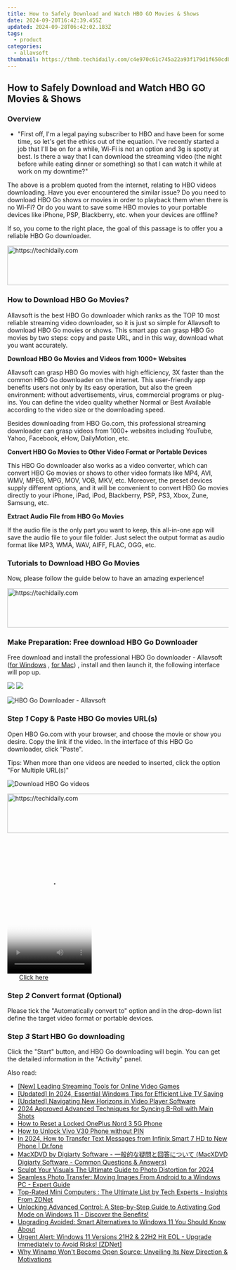 ```yaml
---
title: How to Safely Download and Watch HBO GO Movies & Shows
date: 2024-09-20T16:42:39.455Z
updated: 2024-09-28T06:42:02.183Z
tags:
  - product
categories:
  - allavsoft
thumbnail: https://thmb.techidaily.com/c4e970c61c745a22a93f179d1f650cdbb34448ec2a9158efa033c2403816542e.jpg
---
```


## How to Safely Download and Watch HBO GO Movies & Shows

### Overview

* "First off, I'm a legal paying subscriber to HBO and have been for some time, so let's get the ethics out of the equation. I've recently started a job that I'll be on for a while, Wi-Fi is not an option and 3g is spotty at best. Is there a way that I can download the streaming video (the night before while eating dinner or something) so that I can watch it while at work on my downtime?"

The above is a problem quoted from the internet, relating to HBO videos downloading. Have you ever encountered the similar issue? Do you need to download HBO Go shows or movies in order to playback them when there is no Wi-Fi? Or do you want to save some HBO movies to your portable devices like iPhone, PSP, Blackberry, etc. when your devices are offline?

If so, you come to the right place, the goal of this passage is to offer you a reliable HBO Go downloader.

<!-- affiliate ads begin -->
<a href="https://ephamedtechinc.pxf.io/c/5597632/2137224/26400" target="_top" id="2137224">
  <img src="//a.impactradius-go.com/display-ad/26400-2137224" border="0" alt="https://techidaily.com" width="728" height="90"/>
</a>
<img height="0" width="0" src="https://ephamedtechinc.pxf.io/i/5597632/2137224/26400" style="position:absolute;visibility:hidden;" border="0" />
<!-- affiliate ads end -->

### How to Download HBO Go Movies?

Allavsoft is the best HBO Go downloader which ranks as the TOP 10 most reliable streaming video downloader, so it is just so simple for Allavsoft to download HBO Go movies or shows. This smart app can grasp HBO Go movies by two steps: copy and paste URL, and in this way, download what you want accurately.

**Download HBO Go Movies and Videos from 1000+ Websites**

Allavsoft can grasp HBO Go movies with high efficiency, 3X faster than the common HBO Go downloader on the internet. This user-friendly app benefits users not only by its easy operation, but also the green environment: without advertisements, virus, commercial programs or plug-ins. You can define the video quality whether Normal or Best Available according to the video size or the downloading speed.

Besides downloading from HBO Go.com, this professional streaming downloader can grasp videos from 1000+ websites including YouTube, Yahoo, Facebook, eHow, DailyMotion, etc.

**Convert HBO Go Movies to Other Video Format or Portable Devices**

This HBO Go downloader also works as a video converter, which can convert HBO Go movies or shows to other video formats like MP4, AVI, WMV, MPEG, MPG, MOV, VOB, MKV, etc. Moreover, the preset devices supply different options, and it will be convenient to convert HBO Go movies directly to your iPhone, iPad, iPod, Blackberry, PSP, PS3, Xbox, Zune, Samsung, etc.

**Extract Audio File from HBO Go Movies**

If the audio file is the only part you want to keep, this all-in-one app will save the audio file to your file folder. Just select the output format as audio format like MP3, WMA, WAV, AIFF, FLAC, OGG, etc.

### Tutorials to Download HBO Go Movies

Now, please follow the guide below to have an amazing experience!

<!-- affiliate ads begin -->
<a href="https://aligracehair.sjv.io/c/5597632/1972698/19272" target="_top" id="1972698">
  <img src="//a.impactradius-go.com/display-ad/19272-1972698" border="0" alt="https://techidaily.com" width="728" height="90"/>
</a>
<img height="0" width="0" src="https://aligracehair.sjv.io/i/5597632/1972698/19272" style="position:absolute;visibility:hidden;" border="0" />
<!-- affiliate ads end -->

### Make Preparation: Free download HBO Go Downloader

Free download and install the professional HBO Go downloader - Allavsoft ([for Windows](https://tools.techidaily.com/allavsoft/products/) , [for Mac](https://tools.techidaily.com/allavsoft/products/)) , install and then launch it, the following interface will pop up.

[![](https://www.allavsoft.com/how-to/../images/how-to/free-download-win.jpg)](https://tools.techidaily.com/allavsoft/products/) [![](https://www.allavsoft.com/how-to/../images/how-to/free-download-mac.jpg)](https://tools.techidaily.com/allavsoft/products/)

![HBO Go Downloader - Allavsoft](https://www.allavsoft.com/how-to/../images/how-to/allavsoft-converter/screen-shot-600.jpg)

### Step _1_ Copy & Paste HBO Go movies URL(s)

Open HBO Go.com with your browser, and choose the movie or show you desire. Copy the link if the video. In the interface of this HBO Go downloader, click "Paste".

Tips: When more than one videos are needed to inserted, click the option "For Multiple URL(s)"

![Download HBO Go videos](https://www.allavsoft.com/how-to/../images/how-to/download-hbo-go-movies-shows/download-hbo-go-videos.jpg)

<!-- affiliate ads begin -->
<a href="https://appsumo.8odi.net/c/5597632/2068433/7443" target="_top" id="2068433">
  <img src="//a.impactradius-go.com/display-ad/7443-2068433" border="0" alt="https://techidaily.com" width="728" height="90"/>
</a>
<img height="0" width="0" src="https://appsumo.8odi.net/i/5597632/2068433/7443" style="position:absolute;visibility:hidden;" border="0" />
<!-- affiliate ads end -->

<!-- affiliate ads begin -->
<span id="1630055">
					<video width="192" height="320" style="cursor:pointer"
           poster="//a.impactradius-go.com/display-clicktoplayimage/1630055.png"
           onclick="if(!this.playClicked){this.play();this.setAttribute('controls',true);this.playClicked=true;}">
	   <source src="//a.impactradius-go.com/display-ad/18460-1630055">
	   <img src="//a.impactradius-go.com/display-clicktoplayimage/1630055.png" style="border: none; height: 100%; width: 100%; object-fit: contain">
	</video>
	<div style="width:120px;text-align:center"><a href="javascript:window.open(decodeURIComponent('https%3A%2F%2Fcaperobbin.sjv.io%2Fc%2F5597632%2F1630055%2F18460'), '_blank');void(0);">Click here</a></div>
</span>
<img height="0" width="0" src="https://imp.pxf.io/i/5597632/1630055/18460" style="position:absolute;visibility:hidden;" border="0" />
<!-- affiliate ads end -->

### Step _2_ Convert format (Optional)

Please tick the "Automatically convert to" option and in the drop-down list define the target video format or portable devices.

### Step _3_ Start HBO Go downloading

Click the "Start" button, and HBO Go downloading will begin. You can get the detailed information in the "Activity" panel.

<ins class="adsbygoogle"
     style="display:block"
     data-ad-format="autorelaxed"
     data-ad-client="ca-pub-7571918770474297"
     data-ad-slot="1223367746"></ins>

<ins class="adsbygoogle"
     style="display:block"
     data-ad-client="ca-pub-7571918770474297"
     data-ad-slot="8358498916"
     data-ad-format="auto"
     data-full-width-responsive="true"></ins>

<span class="atpl-alsoreadstyle">Also read:</span>
<div><ul>
<li><a href="https://some-guidance.techidaily.com/new-leading-streaming-tools-for-online-video-games/"><u>[New] Leading Streaming Tools for Online Video Games</u></a></li>
<li><a href="https://video-capture.techidaily.com/updated-in-2024-essential-windows-tips-for-efficient-live-tv-saving/"><u>[Updated] In 2024, Essential Windows Tips for Efficient Live TV Saving</u></a></li>
<li><a href="https://extra-support.techidaily.com/updated-navigating-new-horizons-in-video-player-software/"><u>[Updated] Navigating New Horizons in Video Player Software</u></a></li>
<li><a href="https://fox-direct.techidaily.com/2024-approved-advanced-techniques-for-syncing-b-roll-with-main-shots/"><u>2024 Approved Advanced Techniques for Syncing B-Roll with Main Shots</u></a></li>
<li><a href="https://easy-unlock-android.techidaily.com/how-to-reset-a-locked-oneplus-nord-3-5g-phone-by-drfone-android/"><u>How to Reset a Locked OnePlus Nord 3 5G Phone</u></a></li>
<li><a href="https://unlock-android.techidaily.com/how-to-unlock-vivo-v30-phone-without-pin-by-drfone-android/"><u>How to Unlock Vivo V30 Phone without PIN</u></a></li>
<li><a href="https://android-transfer.techidaily.com/in-2024-how-to-transfer-text-messages-from-infinix-smart-7-hd-to-new-phone-drfone-by-drfone-transfer-from-android-transfer-from-android/"><u>In 2024, How to Transfer Text Messages from Infinix Smart 7 HD to New Phone | Dr.fone</u></a></li>
<li><a href="https://some-approaches.techidaily.com/macxdvd-by-digiarty-software-macxdvd-digiarty-software-common-questions-and-answers/"><u>MacXDVD by Digiarty Software - 一般的な疑問と回答について (MacXDVD Digiarty Software - Common Questions & Answers)</u></a></li>
<li><a href="https://extra-skills.techidaily.com/sculpt-your-visuals-the-ultimate-guide-to-photo-distortion-for-2024/"><u>Sculpt Your Visuals The Ultimate Guide to Photo Distortion for 2024</u></a></li>
<li><a href="https://win-tricks.techidaily.com/seamless-photo-transfer-moving-images-from-android-to-a-windows-pc-expert-guide/"><u>Seamless Photo Transfer: Moving Images From Android to a Windows PC - Expert Guide</u></a></li>
<li><a href="https://win-tricks.techidaily.com/top-rated-mini-computers-the-ultimate-list-by-tech-experts-insights-from-zdnet/"><u>Top-Rated Mini Computers : The Ultimate List by Tech Experts - Insights From ZDNet</u></a></li>
<li><a href="https://win-tricks.techidaily.com/unlocking-advanced-control-a-step-by-step-guide-to-activating-god-mode-on-windows-11-discover-the-benefits/"><u>Unlocking Advanced Control: A Step-by-Step Guide to Activating God Mode on Windows 11 - Discover the Benefits!</u></a></li>
<li><a href="https://win-tricks.techidaily.com/upgrading-avoided-smart-alternatives-to-windows-11-you-should-know-about/"><u>Upgrading Avoided: Smart Alternatives to Windows 11 You Should Know About</u></a></li>
<li><a href="https://win-tricks.techidaily.com/urgent-alert-windows-11-versions-21h2-and-22h2-hit-eol-upgrade-immediately-to-avoid-risks-zdnet/"><u>Urgent Alert: Windows 11 Versions 21H2 & 22H2 Hit EOL - Upgrade Immediately to Avoid Risks! [ZDNet]</u></a></li>
<li><a href="https://win-tricks.techidaily.com/why-winamp-wont-become-open-source-unveiling-its-new-direction-and-motivations/"><u>Why Winamp Won't Become Open Source: Unveiling Its New Direction & Motivations</u></a></li>
</ul></div>

